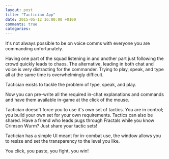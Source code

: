 ```yaml
---
layout: post
title: "Tactician App"
date: 2015-05-12 16:00:00 +0100
comments: true
categories: 
---
```

It's not always possible to be on voice comms with everyone you are commanding unfortunately.

Having one part of the squad listening in and another part just following the crowd quickly leads to chaos. The alternative, leading in both chat and voice is very distracting for the commander. Trying to play, speak, and type all at the same time is overwhelmingly difficult.

Tactician exists to tackle the problem of type, speak, and play. 

Now you can pre-write all the required in-chat explanations and commands and have them available in-game at the click of the mouse.

Tactician doesn't force you to use it's own set of tactics. You are in control; you build your own set for your own requirements. Tactics can also be shared. Have a friend who leads pugs through Fractals while you know Crimson Wurm? Just share your tactic sets!

Tactician has a simple UI meant for in-combat use, the window allows you to resize and set the transparency to the level you like. 

You click, you paste, you fight, you win!
